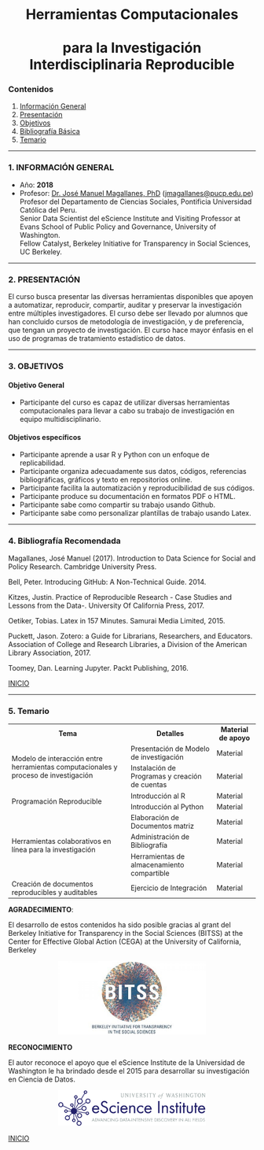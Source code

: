 
# <center> Herramientas Computacionales <br></br>para la Investigación Interdisciplinaria Reproducible</center>

<a id='beginning'></a>
### Contenidos
1. [Información General](#part1) 
2. [Presentación](#part2) 
3. [Objetivos](#part3) 
4. [Bibliografía Básica](#part4)
5. [Temario](#part5)

____
<a id='part1'></a>
### 1. INFORMACIÓN GENERAL

* Año: **2018**
* Profesor:  <a href="http://www.pucp.edu.pe/profesor/jose-manuel-magallanes/" target="_blank">Dr. José Manuel Magallanes, PhD</a> ([jmagallanes@pucp.edu.pe](mailto:jmagallanes@pucp.edu.pe))<br>Profesor del Departamento de Ciencias Sociales, Pontificia Universidad Católica del Peru.<br>
Senior Data Scientist del eScience Institute and Visiting Professor at Evans School of Public Policy and Governance, University of Washington.<br>
Fellow Catalyst, Berkeley Initiative for Transparency in Social Sciences, UC Berkeley.

____
<a id='part2'></a>

### 2. PRESENTACIÓN

El curso busca presentar las diversas herramientas disponibles que apoyen a automatizar, reproducir, compartir, auditar y preservar la investigación entre múltiples investigadores. El curso debe ser llevado por alumnos que han concluido cursos de metodología de investigación, y de preferencia, que tengan un proyecto de investigación. El curso hace mayor énfasis en el uso de programas de tratamiento estadístico de datos.

____
<a id='part3'></a>

### 3. OBJETIVOS

#### Objetivo General
* Participante del curso es capaz de utilizar diversas herramientas computacionales para llevar a cabo su trabajo de investigación en equipo multidisciplinario.

#### Objetivos específicos
* Participante aprende a usar R y Python con un enfoque de replicabilidad.
* Participante organiza adecuadamente sus datos, códigos, referencias bibliográficas, gráficos y texto en repositorios online.
* Participante facilita la automatización y reproducibilidad de sus códigos.
* Participante produce su documentación en formatos PDF o HTML.
* Participante sabe como compartir su trabajo usando Github.
* Participante sabe como personalizar plantillas de trabajo usando Latex. 


____
<a id='part4'></a>


### 4. Bibliografía Recomendada

Magallanes, José Manuel (2017). Introduction to Data Science for Social and Policy Research. Cambridge University Press.

Bell, Peter. Introducing GitHub: A Non-Technical Guide. 2014.

Kitzes, Justin. Practice of Reproducible Research - Case Studies and Lessons from the Data-. University Of California Press, 2017.

Oetiker, Tobias. Latex in 157 Minutes. Samurai Media Limited, 2015.

Puckett, Jason. Zotero: a Guide for Librarians, Researchers, and Educators. Association of College and Research Libraries, a Division of the American Library Association, 2017.

Toomey, Dan. Learning Jupyter. Packt Publishing, 2016.


[INICIO](#beginning)
____
<a id='part5'></a>

### 5. Temario

<table>

<tr>
    <td><b><center>Tema</center></b></td>
    <td><b><center>Detalles</center></b></td>
    <td><b><center>Material de apoyo</center></b></td>
</tr>
<tr>
    <td rowspan="2">Modelo de interacción entre herramientas computacionales y proceso de investigación</td>
    <td>Presentación de Modelo de investigación
</td>
<td>Material</td>
</tr>

<td>Instalación de Programas y creación de cuentas</td>
<td>Material</td>    


<tr>
    <td rowspan="2">Programación Reproducible</td>
    <td>Introducción al R
</td>
<td>Material</td>
</tr>

<tr>
<td>Introducción al Python</td>
<td>Material</td>  
</tr>

<tr>
    <td rowspan="3">Herramientas colaborativos en línea para la investigación</td>
    <td>Elaboración de Documentos matriz</td>
<td>Material</td>
<tr>
<td>Administración de Bibliografía</td>
<td>Material</td>  
</tr>
<tr>
<td>Herramientas de almacenamiento compartible</td>
<td>Material</td>  
</tr>

<tr>
    <td>Creación de documentos reproducibles y auditables</td>
    <td>Ejercicio de Integración</td>
<td>Material</td>
<tr>





</table>




**AGRADECIMIENTO**: 

El desarrollo de estos contenidos ha sido posible gracias al grant del Berkeley Initiative for Transparency in the Social Sciences (BITSS) at the Center for Effective Global Action (CEGA) at the University of California, Berkeley


<center>
<img src="https://github.com/MAGALLANESJoseManuel/BITSS_ToolsWorkshop/raw/master/LogoBitss.jpg" style="width: 300px;"/>
</center>

**RECONOCIMIENTO**

<!--
EL Dr. Magallanes agradece a la Pontificia Universidad Católica del Perú, por su apoyo en la elaboración de este trabajo.

<center>
<img src="https://github.com/MAGALLANESJoseManuel/BITSS_ToolsWorkshop/raw/master/LogoPUCP.jpg" style="width: 200px;"/>
</center>
-->

El autor reconoce el apoyo que el eScience Institute de la Universidad de Washington le ha brindado desde el 2015 para desarrollar su investigación en Ciencia de Datos.

<center>
<img src="https://github.com/MAGALLANESJoseManuel/BITSS_ToolsWorkshop/raw/master/LogoES.png" style="width: 300px;"/>
</center>

[INICIO](#beginning)
